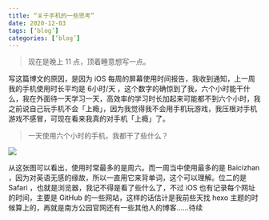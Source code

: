 ```yaml
---
title: “关于手机的一些思考”
date: 2020-12-03
tags: [‘blog’]
categories: [‘blog’]
---
```

> 现在是晚上 11 点，顶着睡意想写一点。

写这篇博文的原因，是因为 iOS 每周的屏幕使用时间报告，我收到通知，上一周我的手机使用时长平均是 6小时/天 ，这个数字的确惊到了我，六个小时能干什么，我在外面待一天学习一天，高效率的学习时长加起来可能都不到六个小时，我之前说自己玩手机不会「上瘾」，因为我觉得我不会用手机玩游戏，我压根对手机游戏不感冒，可现在看来我真的对手机「上瘾」了。

> 一天使用六个小时的手机，我都干了些什么？

![](https://i.loli.net/2019/11/14/975JLwRTiDnIZSA.jpg)

从这张图可以看出，使用时常最多的是周六。而一周当中使用最多的是 Baicizhan ，因为对英语无感的缘故，所以一直用它来背单词，这个可以理解。位二的是 Safari ，也就是浏览器，我记不得是看了些什么了，不过 iOS 也有记录每个网址的时间，主要是 GitHub 的一些网站，这样的话估计是我前些天找 hexo 主题的时候算上的，再就是南方公园官网还有一些其他人的博客……待续


